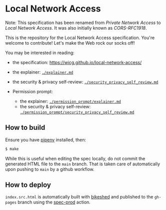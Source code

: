 
# Local Network Access

Note: This specification has been renamed from *Private Network Access* to
*Local Network Access*. It was also initially known as *CORS-RFC1918*.

This is the repository for the Local Network Access specification. You're
welcome to contribute! Let's make the Web rock our socks off!

You may be interested in reading:

 - the specification: https://wicg.github.io/local-network-access/
 - the explainer:
   [`./explainer.md`](https://github.com/WICG/local-network-access/blob/master/explainer.md)
 - the security & privacy self-review:
   [`./security_privacy_self_review.md`](https://github.com/WICG/local-network-access/blob/master/security_privacy_self_review.md)

 - Permission prompt:
   - the explainer:
   [`./permission_prompt/explainer.md`](https://github.com/WICG/local-network-access/blob/master/permission_prompt/explainer.md)
   - the security & privacy self-review:
   [`./permission_prompt/security_privacy_self_review.md`](https://github.com/WICG/local-network-access/blob/master/permission_prompt/security_privacy_self_review.md)

## How to build

Ensure you have [pipenv](https://github.com/pypa/pipenv) installed, then:

```sh
$ make
```

While this is useful when editing the spec locally, do not commit the generated
HTML file to the `main` branch. That is taken care of automatically upon pushing
to `main` by a github workflow.

## How to deploy

`index.src.html` is automatically built with
[bikeshed](https://github.com/speced/bikeshed) and published to the `gh-pages`
branch using the [spec-prod](https://github.com/w3c/spec-prod) action.
